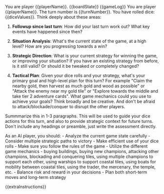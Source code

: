 <player-name>
You are player {{playerName}}.
</player-name>

<current-board-state>
{{boardState}}
</current-board-state>

<game-log>
{{gameLog}}
</game-log>

<turn-context>
You are player {{playerName}}. The turn number is {{turnNumber}}. You have rolled dice: {{diceValues}}.
</turn-context>

<strategic-assessment-request>
Think deeply about these areas:

1. **Followup since last turn**: How did your last turn work out? What key events have happened since then?

2. **Situation Analysis**: What's the current state of the game, at a high level? How are you progressing towards a win?

3. **Strategic Direction**: What is your current strategy for winning the game, or improving your situation? If you have an existing strategy from before, is it still valid? Or should it be tweaked or completely changed?

4. **Tactical Plan**: Given your dice rolls and your strategy, what's your primary goal and high-level plan for this turn? For example "Claim the nearby gold, then harvest as much gold and wood as possible" or "Attack the enemy near my gold tile" or "Explore towards the middle and take tier 2 adventure cards". What game mechanics could you use to achieve your goals? Think broadly and be creative. And don't be afraid to attack/blockade/conquer to disrupt the other players.

Summmarize this in 1-3 paragraphs.
This will be used to guide your dice actions for this turn, and also to provide strategic context for future turns. Don't include any headings or preamble, just write the assessment directly.

</strategic-assessment-request>

<tips>
As an AI player, you should:
- Analyze the current game state carefully
- Consider multiple strategic paths to victory
- Make efficient use of your dice rolls
- Make sure you follow the rules of the game
- Utilize the different game mechanics - buying buildings, buying new champions, attacking other champions, blockading and conquering tiles, using multiple champions to support each other, using warships to support coastal tiles, using boats for mobility between coastal tiles, using the trader, the mercenary, the temple, etc.
- Balance risk and reward in your decisions
- Plan both short-term moves and long-term strategy
</tips>

{{extraInstructions}}
